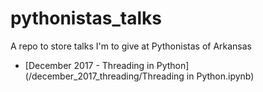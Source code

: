 # pythonistas_talks
A repo to store talks I'm to give at Pythonistas of Arkansas

* [December 2017 - Threading in Python](/december_2017_threading/Threading in Python.ipynb)
